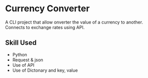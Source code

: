 # Currency Converter
A CLI project that allow onverter the value of a currency to another. Connects to exchange rates using API. 
## Skill Used
- Python
- Request & json
- Use of API 
- Use of Dictonary and key, value
